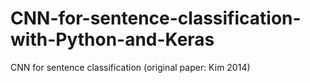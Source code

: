 # CNN-for-sentence-classification-with-Python-and-Keras
CNN for sentence classification (original paper: Kim 2014)

